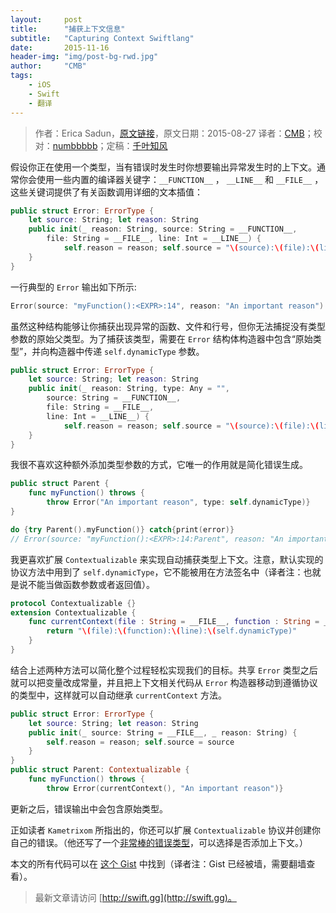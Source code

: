 ```yaml
---
layout:     post
title:      "捕获上下文信息"
subtitle:   "Capturing Context Swiftlang"
date:       2015-11-16
header-img: "img/post-bg-rwd.jpg"
author:     "CMB"
tags:
    - iOS
    - Swift
    - 翻译
---
```

> 作者：Erica Sadun，[原文链接](http://ericasadun.com/2015/08/27/capturing-context-swiftlang/)，原文日期：2015-08-27
> 译者：[CMB](https://github.com/chenmingbiao)；校对：[numbbbbb](https://github.com/numbbbbb)；定稿：[千叶知风](http://weibo.com/xiaoxxiao)
  
<!--此处开始正文-->

假设你正在使用一个类型，当有错误时发生时你想要输出异常发生时的上下文。通常你会使用一些内置的编译器关键字：`__FUNCTION__` ， `__LINE__` 和 `__FILE__` ，这些关键词提供了有关函数调用详细的文本插值：

<!--more-->

```swift
public struct Error: ErrorType {
    let source: String; let reason: String
    public init(_ reason: String, source: String = __FUNCTION__,
        file: String = __FILE__, line: Int = __LINE__) {
            self.reason = reason; self.source = "\(source):\(file):\(line)"
    }
}
```

一行典型的 `Error` 输出如下所示:

```swift
Error(source: "myFunction():<EXPR>:14", reason: "An important reason")
```

虽然这种结构能够让你捕获出现异常的函数、文件和行号，但你无法捕捉没有类型参数的原始父类型。为了捕获该类型，需要在 `Error` 结构体构造器中包含“原始类型”，并向构造器中传递 `self.dynamicType` 参数。

```swift
public struct Error: ErrorType {
    let source: String; let reason: String
    public init(_ reason: String, type: Any = "", 
        source: String = __FUNCTION__,
        file: String = __FILE__, 
        line: Int = __LINE__) {
            self.reason = reason; self.source = "\(source):\(file):\(line):\(type)"
    }
}
```

我很不喜欢这种额外添加类型参数的方式，它唯一的作用就是简化错误生成。

```swift
public struct Parent {
    func myFunction() throws {
        throw Error("An important reason", type: self.dynamicType)}
}

do {try Parent().myFunction()} catch{print(error)}
// Error(source: "myFunction():<EXPR>:14:Parent", reason: "An important reason")
```

我更喜欢扩展 `Contextualizable` 来实现自动捕获类型上下文。注意，默认实现的协议方法中用到了 `self.dynamicType`，它不能被用在方法签名中（译者注：也就是说不能当做函数参数或者返回值）。

```swift
protocol Contextualizable {}
extension Contextualizable {
    func currentContext(file : String = __FILE__, function : String = __FUNCTION__, line : Int = __LINE__) -> String {
        return "\(file):\(function):\(line):\(self.dynamicType)"
    }
}
```

结合上述两种方法可以简化整个过程轻松实现我们的目标。共享 `Error` 类型之后就可以把变量改成常量，并且把上下文相关代码从 `Error` 构造器移动到遵循协议的类型中，这样就可以自动继承 `currentContext` 方法。

```swift
public struct Error: ErrorType {
    let source: String; let reason: String
    public init(_ source: String = __FILE__, _ reason: String) {
        self.reason = reason; self.source = source
    }
}
public struct Parent: Contextualizable {
    func myFunction() throws {
        throw Error(currentContext(), "An important reason")}
```

更新之后，错误输出中会包含原始类型。

正如读者 `Kametrixom` 所指出的，你还可以扩展 `Contextualizable` 协议并创建你自己的错误。（他还写了一个[非常棒的错误类型](https://gist.github.com/Kametrixom/21da650bd7c7006a70e3)，可以选择是否添加上下文。）

本文的所有代码可以在 [这个 Gist](https://gist.github.com/erica/b6f4884ed5d70c269107) 中找到（译者注：Gist 已经被墙，需要翻墙查看）。
> 最新文章请访问 [http://swift.gg](http://swift.gg)。